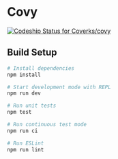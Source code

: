 # Covy
[ ![Codeship Status for Coverks/covy](https://app.codeship.com/projects/5126c9e0-9ee8-0135-8178-6e6128b91f9d/status?branch=master)](https://app.codeship.com/projects/253519)

## Build Setup

``` bash
# Install dependencies
npm install

# Start development mode with REPL
npm run dev

# Run unit tests
npm test

# Run continuous test mode
npm run ci

# Run ESLint
npm run lint
```
